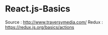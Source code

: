 # React.js-Basics

Source : http://www.traversymedia.com/
Redux : https://redux.js.org/basics/actions
